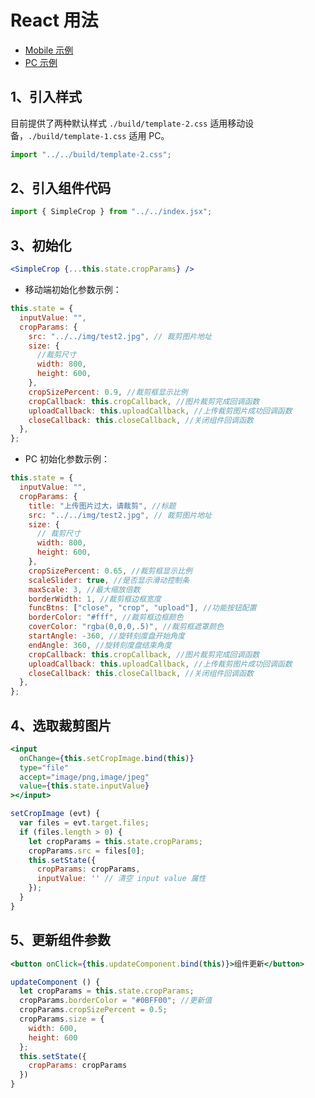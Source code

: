 # React 用法

- [Mobile 示例](https://newbieyoung.github.io/Simple-Crop/examples/react/test-2.html)
- [PC 示例](https://newbieyoung.github.io/Simple-Crop/examples/react/test-1.html)

## 1、引入样式

目前提供了两种默认样式 `./build/template-2.css` 适用移动设备，`./build/template-1.css` 适用 PC。

```jsx
import "../../build/template-2.css";
```

## 2、引入组件代码

```jsx
import { SimpleCrop } from "../../index.jsx";
```

## 3、初始化

```jsx
<SimpleCrop {...this.state.cropParams} />
```

- 移动端初始化参数示例：

```jsx
this.state = {
  inputValue: "",
  cropParams: {
    src: "../../img/test2.jpg", // 裁剪图片地址
    size: {
      //裁剪尺寸
      width: 800,
      height: 600,
    },
    cropSizePercent: 0.9, //裁剪框显示比例
    cropCallback: this.cropCallback, //图片裁剪完成回调函数
    uploadCallback: this.uploadCallback, //上传裁剪图片成功回调函数
    closeCallback: this.closeCallback, //关闭组件回调函数
  },
};
```

- PC 初始化参数示例：

```jsx
this.state = {
  inputValue: "",
  cropParams: {
    title: "上传图片过大，请裁剪", //标题
    src: "../../img/test2.jpg", // 裁剪图片地址
    size: {
      // 裁剪尺寸
      width: 800,
      height: 600,
    },
    cropSizePercent: 0.65, //裁剪框显示比例
    scaleSlider: true, //是否显示滑动控制条
    maxScale: 3, //最大缩放倍数
    borderWidth: 1, //裁剪框边框宽度
    funcBtns: ["close", "crop", "upload"], //功能按钮配置
    borderColor: "#fff", //裁剪框边框颜色
    coverColor: "rgba(0,0,0,.5)", //裁剪框遮罩颜色
    startAngle: -360, //旋转刻度盘开始角度
    endAngle: 360, //旋转刻度盘结束角度
    cropCallback: this.cropCallback, //图片裁剪完成回调函数
    uploadCallback: this.uploadCallback, //上传裁剪图片成功回调函数
    closeCallback: this.closeCallback, //关闭组件回调函数
  },
};
```

## 4、选取裁剪图片

```jsx
<input
  onChange={this.setCropImage.bind(this)}
  type="file"
  accept="image/png,image/jpeg"
  value={this.state.inputValue}
></input>
```

```jsx
setCropImage (evt) {
  var files = evt.target.files;
  if (files.length > 0) {
    let cropParams = this.state.cropParams;
    cropParams.src = files[0];
    this.setState({
      cropParams: cropParams,
      inputValue: '' // 清空 input value 属性
    });
  }
}
```

## 5、更新组件参数

```jsx
<button onClick={this.updateComponent.bind(this)}>组件更新</button>
```

```jsx
updateComponent () {
  let cropParams = this.state.cropParams;
  cropParams.borderColor = "#0BFF00"; //更新值
  cropParams.cropSizePercent = 0.5;
  cropParams.size = {
    width: 600,
    height: 600
  };
  this.setState({
    cropParams: cropParams
  })
}
```
